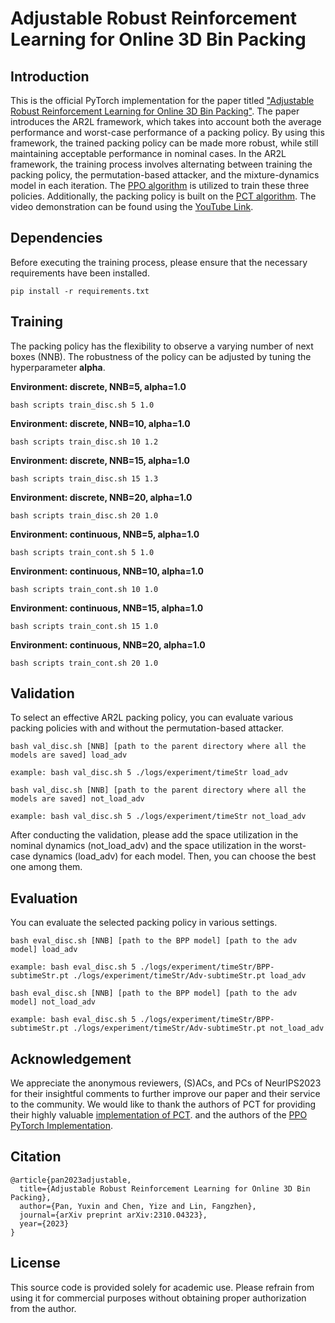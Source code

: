 # Adjustable Robust Reinforcement Learning for Online 3D Bin Packing

## Introduction
This is the official PyTorch implementation for the paper titled ["Adjustable Robust Reinforcement Learning for Online 3D Bin Packing"](https://arxiv.org/pdf/2310.04323.pdf).
The paper introduces the AR2L framework, which takes into account both the average performance and worst-case performance of a packing policy. 
By using this framework, the trained packing policy can be made more robust, while still maintaining acceptable performance in nominal cases.
In the AR2L framework, the training process involves alternating between training the packing policy, the permutation-based attacker, and the mixture-dynamics model in each iteration.
The [PPO algorithm](https://arxiv.org/abs/1707.06347) is utilized to train these three policies. 
Additionally, the packing policy is built on the [PCT algorithm](https://openreview.net/forum?id=bfuGjlCwAq).
The video demonstration can be found using the [YouTube Link](https://www.youtube.com/watch?v=xBxEp1fYqiU).

## Dependencies

Before executing the training process, please ensure that the necessary requirements have been installed.
```
pip install -r requirements.txt
```

## Training
The packing policy has the flexibility to observe a varying number of next boxes (NNB). 
The robustness of the policy can be adjusted by tuning the hyperparameter **alpha**.

**Environment: discrete, NNB=5, alpha=1.0**
```
bash scripts train_disc.sh 5 1.0
```

**Environment: discrete, NNB=10, alpha=1.0**
```
bash scripts train_disc.sh 10 1.2
```

**Environment: discrete, NNB=15, alpha=1.0**
```
bash scripts train_disc.sh 15 1.3
```

**Environment: discrete, NNB=20, alpha=1.0**
```
bash scripts train_disc.sh 20 1.0
```

**Environment: continuous, NNB=5, alpha=1.0**
```
bash scripts train_cont.sh 5 1.0
```

**Environment: continuous, NNB=10, alpha=1.0**
```
bash scripts train_cont.sh 10 1.0
```

**Environment: continuous, NNB=15, alpha=1.0**
```
bash scripts train_cont.sh 15 1.0
```

**Environment: continuous, NNB=20, alpha=1.0**
```
bash scripts train_cont.sh 20 1.0
```


## Validation
To select an effective AR2L packing policy, you can evaluate various packing policies with and without the permutation-based attacker.
```
bash val_disc.sh [NNB] [path to the parent directory where all the models are saved] load_adv

example: bash val_disc.sh 5 ./logs/experiment/timeStr load_adv
```

```
bash val_disc.sh [NNB] [path to the parent directory where all the models are saved] not_load_adv

example: bash val_disc.sh 5 ./logs/experiment/timeStr not_load_adv
```
After conducting the validation, please add the space utilization in the nominal dynamics (not_load_adv) and the space utilization in the worst-case dynamics (load_adv) for each model.
Then, you can choose the best one among them.



## Evaluation
You can evaluate the selected packing policy in various settings.
```
bash eval_disc.sh [NNB] [path to the BPP model] [path to the adv model] load_adv

example: bash eval_disc.sh 5 ./logs/experiment/timeStr/BPP-subtimeStr.pt ./logs/experiment/timeStr/Adv-subtimeStr.pt load_adv
```

```
bash eval_disc.sh [NNB] [path to the BPP model] [path to the adv model] not_load_adv

example: bash eval_disc.sh 5 ./logs/experiment/timeStr/BPP-subtimeStr.pt ./logs/experiment/timeStr/Adv-subtimeStr.pt not_load_adv
```


## Acknowledgement
We appreciate the anonymous reviewers, (S)ACs, and PCs of NeurIPS2023 for their insightful
comments to further improve our paper and their service to the community.
We would like to thank the authors of PCT for providing their highly valuable [implementation of PCT](https://github.com/alexfrom0815/Online-3D-BPP-PCT).
and the authors of the [PPO PyTorch Implementation](https://github.com/ikostrikov/pytorch-a2c-ppo-acktr-gail).


## Citation

```
@article{pan2023adjustable,
  title={Adjustable Robust Reinforcement Learning for Online 3D Bin Packing},
  author={Pan, Yuxin and Chen, Yize and Lin, Fangzhen},
  journal={arXiv preprint arXiv:2310.04323},
  year={2023}
}
```

## License
This source code is provided solely for academic use. 
Please refrain from using it for commercial purposes without obtaining proper authorization from the author.

